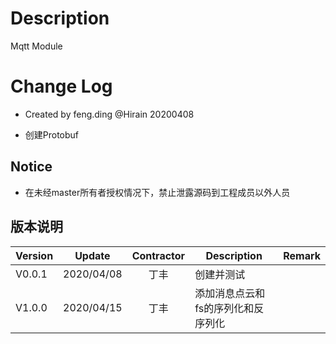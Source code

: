 # Description

Mqtt Module

# Change Log

* Created by feng.ding @Hirain 20200408
- 创建Protobuf

## Notice

* 在未经master所有者授权情况下，禁止泄露源码到工程成员以外人员

## 版本说明

| Version | Update | Contractor | Description | Remark |
| ------ | ------- | :----: | --------| --------- |
| V0.0.1 | 2020/04/08 |  丁丰  | 创建并测试 | |
| V1.0.0 | 2020/04/15 |  丁丰  | 添加消息点云和fs的序列化和反序列化 | |

